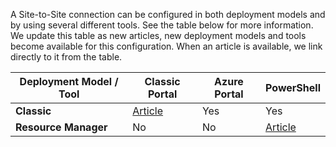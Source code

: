 A Site-to-Site connection can be configured in both deployment models and by using several different tools. See the table below for more information. We update this table as new articles, new deployment models and tools become available for this configuration. When an article is available, we link directly to it from the table.

| **Deployment Model / Tool** | **Classic Portal** | **Azure Portal** | **PowerShell** |
|-----------------------|----------------|--------------|------------|
| **Classic**              | [Article](../articles/vpn-gateway/vpn-gateway-site-to-site-create.md)       | Yes          | Yes        |
| **Resource Manager**      | No             | No    | [Article](../articles/vpn-gateway/vpn-gateway-create-site-to-site-rm-powershell.md)  |